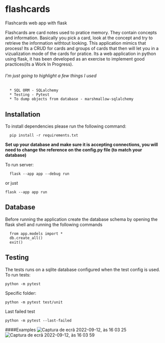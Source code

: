 # flashcards
Flashcards web app with flask

Flashcards are card notes used to pratice memory. They contain concepts and information. Basically you pick a card, look at the concept and try to retrieve the information withtout looking. This application mimics that process! Its a CRUD for cards and groups of cards that then will let you in a vizualization mode of the cards for pratice. Its a web application in python using flask, it has been developed as an exercise to implement good practices(its a Work In Progress).
###### I'm just going to highlight a few things I used

      * SQL ORM - SQLalchemy
      * Testing - Pytest
      * To dump objects from database - marshmallow-sqlalchemy

## Installation
To install dependencies please run the following command:
```
  pip install -r requirements.txt
```
**Set up your database and make sure it is accepting connections, you will need to change the reference on the config.py file (to match your database)**

To run server:
```
  flask --app app --debug run 
```
or just 

```
flask --app app run
```
## Database
Before running the application create the database schema by opening the flask shell and running the following commands
```
  from app.models import *
  db.create_all()
  exit()
```

## Testing
The tests runs on a sqlite database configured when the test config is used.
To run tests:
```
python -m pytest
```

Specific folder:
```
python -m pytest test/unit
```

Last failed test
```
python -m pytest --last-failed
```
####Examples
![Captura de ecrã 2022-09-12, às 16 03 25](https://user-images.githubusercontent.com/53939019/189689242-5b488653-6c70-4060-9ef6-39047e3fe116.png)
![Captura de ecrã 2022-09-12, às 16 03 59](https://user-images.githubusercontent.com/53939019/189689287-9bf54a25-0117-4708-b79c-ead1119e16ad.png)
